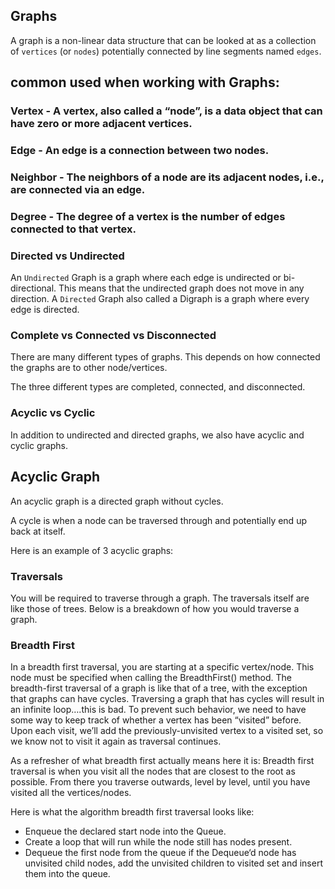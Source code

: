 ## Graphs

A graph is a non-linear data structure that can be looked at as a collection of `vertices` (or `nodes`) potentially connected by line segments named `edges`.

## common used when working with Graphs:

### Vertex - A vertex, also called a “node”, is a data object that can have zero or more adjacent vertices.

### Edge - An edge is a connection between two nodes.

### Neighbor - The neighbors of a node are its adjacent nodes, i.e., are connected via an edge.

### Degree - The degree of a vertex is the number of edges connected to that vertex.

### Directed vs Undirected

An `Undirected` Graph is a graph where each edge is undirected or bi-directional. This means that the undirected graph does not move in any direction.
A `Directed` Graph also called a Digraph is a graph where every edge is directed.

### Complete vs Connected vs Disconnected

There are many different types of graphs. This depends on how connected the graphs are to other node/vertices.

The three different types are completed, connected, and disconnected.

### Acyclic vs Cyclic

In addition to undirected and directed graphs, we also have acyclic and cyclic graphs.

## Acyclic Graph

An acyclic graph is a directed graph without cycles.

A cycle is when a node can be traversed through and potentially end up back at itself.

Here is an example of 3 acyclic graphs:

### Traversals

You will be required to traverse through a graph. The traversals itself are like those of trees. Below is a breakdown of how you would traverse a graph.

### Breadth First

In a breadth first traversal, you are starting at a specific vertex/node. This node must be specified when calling the BreadthFirst() method. The breadth-first traversal of a graph is like that of a tree, with the exception that graphs can have cycles. Traversing a graph that has cycles will result in an infinite loop….this is bad. To prevent such behavior, we need to have some way to keep track of whether a vertex has been “visited” before. Upon each visit, we’ll add the previously-unvisited vertex to a visited set, so we know not to visit it again as traversal continues.

As a refresher of what breadth first actually means here it is: Breadth first traversal is when you visit all the nodes that are closest to the root as possible. From there you traverse outwards, level by level, until you have visited all the vertices/nodes.

Here is what the algorithm breadth first traversal looks like:

- Enqueue the declared start node into the Queue.
- Create a loop that will run while the node still has nodes present.
- Dequeue the first node from the queue
  if the Dequeue‘d node has unvisited child nodes, add the unvisited children to visited set and insert them into the queue.
